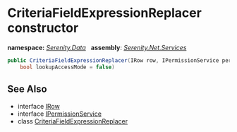 # CriteriaFieldExpressionReplacer constructor
**namespace:** *[Serenity.Data](../../README.md#serenity.data-namespace)*   **assembly**: *[Serenity.Net.Services](../../README.md)*

```csharp
public CriteriaFieldExpressionReplacer(IRow row, IPermissionService permissions, 
    bool lookupAccessMode = false)
```

## See Also

* interface [IRow](../Serenity.Net.Entity/../IRow.md)
* interface [IPermissionService](../Serenity.Net.Core/../../Serenity.Abstractions/IPermissionService.md)
* class [CriteriaFieldExpressionReplacer](../CriteriaFieldExpressionReplacer.md)